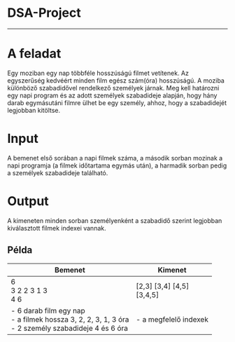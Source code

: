 # DSA-Project

---

# A feladat  

Egy moziban egy nap többféle hosszúságú filmet vetítenek. Az egyszerűség kedvéért minden film egész szám(óra) hosszúságú. A moziba különböző szabadidővel rendelkező személyek járnak. Meg kell határozni egy napi program és az adott személyek szabadideje alapján, hogy hány darab egymásutáni filmre ülhet be egy személy, ahhoz, hogy a szabadidejét legjobban kitöltse.

# Input  

A bemenet első sorában a napi filmek száma, a második sorban mozinak a napi programja (a filmek időtartama egymás után), a harmadik sorban pedig a személyek szabadideje található.

# Output  

A kimeneten minden sorban személyenként a szabadidő szerint legjobban kiválasztott filmek indexei vannak.

## Példa  

| Bemenet      | Kimenet
| -----------  | -----------
| 6 <br> 3 2 2 3 1 3 <br> 4 6 | [2,3] [3,4] [4,5] <br> [3,4,5]
| - 6 darab film egy nap <br> - a filmek hossza 3, 2, 2, 3, 1, 3 óra <br> - 2 személy szabadideje 4 és 6 óra | - a megfelelő indexek
 

 
